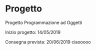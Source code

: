 # Progetto
Progetto Programmazione ad Oggetti

Inizio progetto: 14/05/2019

Consegna prevista: 20/06/2019
ciaooooo